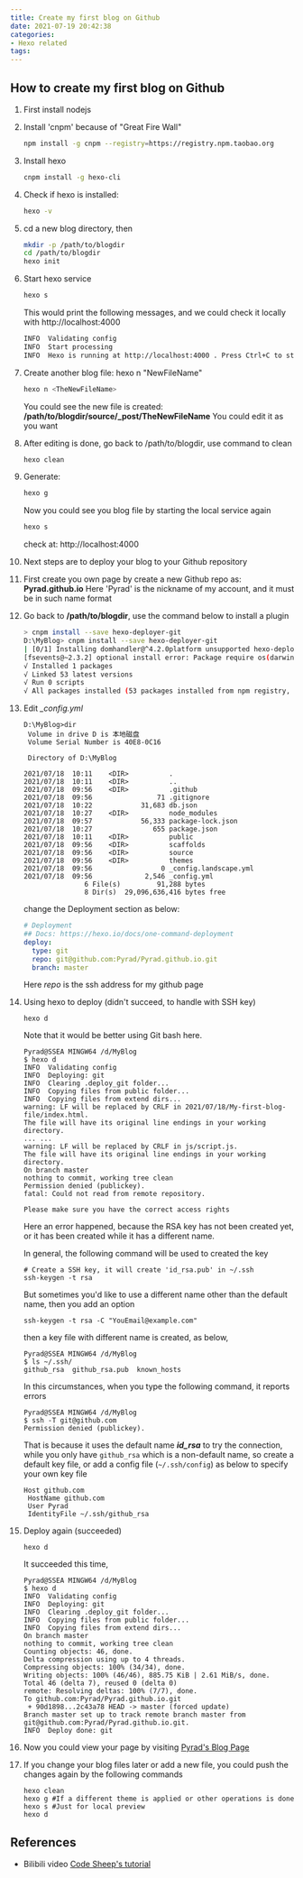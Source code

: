 ```yaml
---
title: Create my first blog on Github
date: 2021-07-19 20:42:38
categories:
- Hexo related
tags:
---
```


## How to create my first blog on Github

<!-- more -->

1. First install nodejs

2. Install 'cnpm' because of "Great Fire Wall"
   
   ```bash
   npm install -g cnpm --registry=https://registry.npm.taobao.org
   ```
   
3. Install hexo

   ```bash
   cnpm install -g hexo-cli
   ```

4. Check if hexo is installed: 

   ```bash
   hexo -v
   ```

   

4. cd a new blog directory, then 
   
   ```bash
   mkdir -p /path/to/blogdir
   cd /path/to/blogdir
   hexo init
   ```
   
   
   
6. Start hexo service

   ```bash
   hexo s
   ```

   This would print the following messages, and we could check it locally with http://localhost:4000

   ```bash
   INFO  Validating config
   INFO  Start processing
   INFO  Hexo is running at http://localhost:4000 . Press Ctrl+C to stop.
   ```

   

7. Create another blog file: hexo n "NewFileName"

   ```bash
   hexo n <TheNewFileName>
   ```

   

   You could see the new file is created: **/path/to/blogdir/source/_post/TheNewFileName**
   You could edit it as you want

8. After editing is done, go back to /path/to/blogdir, use command to clean

   ```java
   hexo clean
   ```

   

9. Generate:

   ```java
   hexo g
   ```

   Now you could see you blog file by starting the local service again

   ```bash
   hexo s
   ```

   check at: http://localhost:4000

10. Next steps are to deploy your blog to your Github repository

11. First create you own page by create a new Github repo as: **Pyrad.github.io**
    Here 'Pyrad' is the nickname of my account, and it must be in such name format

12. Go back to **/path/to/blogdir**, use the command below to install a plugin

    ```bash
    > cnpm install --save hexo-deployer-git
    D:\MyBlog> cnpm install --save hexo-deployer-git
    | [0/1] Installing domhandler@^4.2.0platform unsupported hexo-deployer-git@3.0.0 › hexo-fs@3.1.0 › chokidar@3.5.2 › fsevents@~2.3.2 Package require os(darwin) not compatible with your platform(win32)
    [fsevents@~2.3.2] optional install error: Package require os(darwin) not compatible with your platform(win32)
    √ Installed 1 packages
    √ Linked 53 latest versions
    √ Run 0 scripts
    √ All packages installed (53 packages installed from npm registry, used 7s(network 7s), speed 396.44KB/s, json 53(143.2KB), tarball 2.56MB)
    ```

13. Edit *_config.yml*

    ```shell
    D:\MyBlog>dir
     Volume in drive D is 本地磁盘
     Volume Serial Number is 40E8-0C16
    
     Directory of D:\MyBlog
    
    2021/07/18  10:11    <DIR>          .
    2021/07/18  10:11    <DIR>          ..
    2021/07/18  09:56    <DIR>          .github
    2021/07/18  09:56                71 .gitignore
    2021/07/18  10:22            31,683 db.json
    2021/07/18  10:27    <DIR>          node_modules
    2021/07/18  09:57            56,333 package-lock.json
    2021/07/18  10:27               655 package.json
    2021/07/18  10:11    <DIR>          public
    2021/07/18  09:56    <DIR>          scaffolds
    2021/07/18  09:56    <DIR>          source
    2021/07/18  09:56    <DIR>          themes
    2021/07/18  09:56                 0 _config.landscape.yml
    2021/07/18  09:56             2,546 _config.yml
                   6 File(s)         91,288 bytes
                   8 Dir(s)  29,096,636,416 bytes free
    ```

    change the Deployment section as below:

    ```yaml
    # Deployment
    ## Docs: https://hexo.io/docs/one-command-deployment
    deploy:
      type: git
      repo: git@github.com:Pyrad/Pyrad.github.io.git
      branch: master
    ```

    Here *repo* is the ssh address for my github page

14. Using hexo to deploy (didn't succeed, to handle with SSH key)

    ```shell
    hexo d
    ```

    Note that it would be better using Git bash here.

    ```shell
    Pyrad@SSEA MINGW64 /d/MyBlog
    $ hexo d
    INFO  Validating config
    INFO  Deploying: git
    INFO  Clearing .deploy_git folder...
    INFO  Copying files from public folder...
    INFO  Copying files from extend dirs...
    warning: LF will be replaced by CRLF in 2021/07/18/My-first-blog-file/index.html.
    The file will have its original line endings in your working directory.
    ... ...
    warning: LF will be replaced by CRLF in js/script.js.
    The file will have its original line endings in your working directory.
    On branch master
    nothing to commit, working tree clean
    Permission denied (publickey).
    fatal: Could not read from remote repository.
    
    Please make sure you have the correct access rights
    
    ```

    Here an error happened, because the RSA key has not been created yet, or it has been created  while it has a different name.

    In general, the following command will be used to created the key

    ```shel
    # Create a SSH key, it will create 'id_rsa.pub' in ~/.ssh
    ssh-keygen -t rsa
    ```

    But sometimes you'd like to use a different name other than the default name, then you add an option

    ```shell
    ssh-keygen -t rsa -C "YouEmail@example.com"
    ```

    then a key file with different name is created, as below,

    ```shell
    Pyrad@SSEA MINGW64 /d/MyBlog
    $ ls ~/.ssh/
    github_rsa  github_rsa.pub  known_hosts
    ```

    In this circumstances, when you type the following command, it reports errors

    ```shell
    Pyrad@SSEA MINGW64 /d/MyBlog
    $ ssh -T git@github.com
    Permission denied (publickey).
    ```

    That is because it uses the default name ***id_rsa*** to try the connection, while you only have ```github_rsa``` which is a non-default name, so create a default key file, or add a config file (```~/.ssh/config```) as below to specify your own key file

    ```shell
    Host github.com
     HostName github.com
     User Pyrad
     IdentityFile ~/.ssh/github_rsa
    ```

15. Deploy again (succeeded)

    ```shell
    hexo d
    ```

    It succeeded this time,

    ```shell
    Pyrad@SSEA MINGW64 /d/MyBlog
    $ hexo d
    INFO  Validating config
    INFO  Deploying: git
    INFO  Clearing .deploy_git folder...
    INFO  Copying files from public folder...
    INFO  Copying files from extend dirs...
    On branch master
    nothing to commit, working tree clean
    Counting objects: 46, done.
    Delta compression using up to 4 threads.
    Compressing objects: 100% (34/34), done.
    Writing objects: 100% (46/46), 885.75 KiB | 2.61 MiB/s, done.
    Total 46 (delta 7), reused 0 (delta 0)
    remote: Resolving deltas: 100% (7/7), done.
    To github.com:Pyrad/Pyrad.github.io.git
     + 90d1898...2c43a78 HEAD -> master (forced update)
    Branch master set up to track remote branch master from git@github.com:Pyrad/Pyrad.github.io.git.
    INFO  Deploy done: git
    ```

16. Now you could view your page by visiting [Pyrad's Blog Page](https://pyrad.github.io/)

17. If you change your blog files later or add a new file, you could push the changes again by the following commands

    ```shell
    hexo clean
    hexo g #If a different theme is applied or other operations is done
    hexo s #Just for local preview
    hexo d
    ```

    

## References

- Bilibili video [Code Sheep's tutorial](https://www.bilibili.com/video/BV1Yb411a7ty?t=1686)
